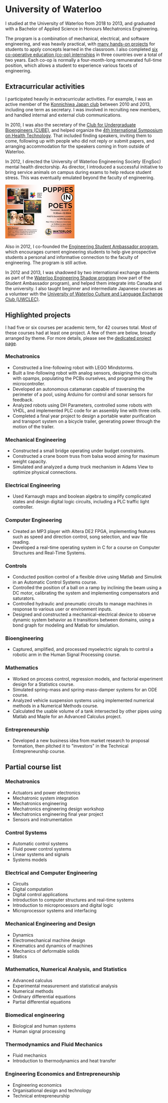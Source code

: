 # University of Waterloo
I studied at the University of Waterloo from 2018 to 2013,
and graduated with a Bachelor of Applied Science in Honours Mechatronics Engineering.

The program is a combination of mechanical, electrical, and software engineering,
and was heavily practical, with [many hands-on projects](#projects) for students to apply concepts learned in the classroom.
I also completed [six co-operative education (co-op) internships](../work_experience/coop.md)
in three countries over a total of two years.
Each co-op is normally a four-month-long remunerated full-time position,
which allows a student to experience various facets of engineering.

## Extracurricular activities
I participated heavily in extracurricular activities.
For example, I was an active member of the [Konnichiwa Japan club](https://www.uwkonja.com/about.html) between 2010 and 2013,
including one term as secretary.
I was involved in recruiting new members, and handled internal and external club communications.

In 2010, I was also the secretary of the [Club for Undergraduate Bioengineers (CUBE)](http://cube.uwaterloo.ca/index.php),
and helped organize the [4th International Symposium on Health Technology](http://cube.uwaterloo.ca/Symposium%202010%20web%20site/symp%202010.htm).
That included finding speakers, inviting them to come, following up with people who did not reply or submit papers,
and arranging accommodation for the speakers coming in from outside of Waterloo.

In 2012, I directed the University of Waterloo Engineering Society (EngSoc) mental health directorship.
As director, I introduced a successful initiative to bring service animals on campus during exams to help reduce student stress.
This was eventually emulated beyond the faculty of engineering.

![Puppies in the Engineering Society lounge](../../assets/images/puppies_in_poets.png)

Also in 2012, I co-founded the [Engineering Student Ambassador program](https://uwaterloo.ca/engineering-student-ambassadors/),
which encourages current engineering students to help give prospective students a personal and informative connection to the faculty of engineering.
The program is still active.

In 2012 and 2013, I was shadowed by two international exchange students as part of the [Waterloo Engineering Shadow program](https://uwaterloo.ca/engineering-student-ambassadors/shadow-program)
(now part of the Student Ambassador program), and helped them integrate into Canada and the university.
I also taught beginner and intermediate Japanese courses as a volunteer
with the [University of Waterloo Culture and Language Exchange Club (UWCLEC)](https://uwclec.webs.com/).

## Highlighted projects
I had five or six courses per academic term, for 42 courses total. Most of these courses had at least one project.
A few of them are below, broadly arranged by theme. For more details, please see the [dedicated project page](../projects/undergrad.md).

### Mechatronics
- Constructed a line-following robot with LEGO Mindstorms.
- Built a line-following robot with analog sensors, designing the circuits with opamps, populating the PCBs ourselves, and programming the microcontroller.
- Developed an autonomous catamaran capable of traversing the perimeter of a pool, using Arduino for control and sonar sensors for feedback.
- Analyzed robots using DH Parameters, controlled some robots with VHDL, and implemented PLC code for an assembly line with three cells.
- Completed a final year project to design a portable water purification and transport system on a bicycle trailer,
  generating power through the motion of the trailer.

### Mechanical Engineering
- Constructed a small bridge operating under budget constraints.
- Constructed a crane boom truss from balsa wood aiming for maximum weight capacity.
- Simulated and analyzed a dump truck mechanism in Adams View to optimize physical connections.

### Electrical Engineering
- Used Karnaugh maps and boolean algebra to simplify complicated states and design digital logic circuits, including a PLC traffic light controller.

### Computer Engineering
- Created an MP3 player with Altera DE2 FPGA, implementing features such as speed and direction control, song selection, and wav file reading.
- Developed a real-time operating system in C for a course on Computer Structures and Real-Time Systems.

### Controls
- Conducted position control of a flexible drive using Matlab and Simulink in an Automatic Control Systems course.
- Controlled the position of a ball on a ramp by inclining the beam using a DC motor, 
  calibrating the system and implementing compensators and saturators.
- Controlled hydraulic and pneumatic circuits to manage machines in response to various user or environment inputs.
- Designed and constructed a mechanical-electrical device to observe dynamic system behavior as it transitions between domains,
  using a bond graph for modeling and Matlab for simulation.

### Bioengineering
- Captured, amplified, and processed myoelectric signals to control a robotic arm in the Human Signal Processing course.

### Mathematics
- Worked on process control, regression models, and factorial experiment design for a Statistics course.
- Simulated spring-mass and spring-mass-damper systems for an ODE course.
- Analyzed vehicle suspension systems using implemented numerical methods in a Numerical Methods course.
- Calculated the usable volume of a tank intersected by other pipes using Matlab and Maple for an Advanced Calculus project.

### Entrepreneurship
- Developed a new business idea from market research to proposal formation,
  then pitched it to "investors" in the Technical Entrepreneurship course.

## Partial course list
### Mechatronics
- Actuators and power electronics
- Mechatronic system integration
- Mechatronics engineering
- Mechatronics engineering design workshop
- Mechatronics engineering final year project
- Sensors and instrumentation

### Control Systems
- Automatic control systems
- Fluid power control systems
- Linear systems and signals
- Systems models

### Electrical and Computer Engineering
- Circuits
- Digital computation
- Digital control applications
- Introduction to computer structures and real-time systems
- Introduction to microprocessors and digital logic
- Microprocessor systems and interfacing

### Mechanical Engineering and Design
- Dynamics
- Electromechanical machine design
- Kinematics and dynamics of machines
- Mechanics of deformable solids
- Statics

### Mathematics, Numerical Analysis, and Statistics
- Advanced calculus
- Experimental measurement and statistical analysis
- Numerical methods
- Ordinary differential equations
- Partial differential equations

### Biomedical engineering
- Biological and human systems
- Human signal processing

### Thermodynamics and Fluid Mechanics
- Fluid mechanics
- Introduction to thermodynamics and heat transfer

### Engineering Economics and Entrepreneurship
- Engineering economics
- Organisational design and technology
- Technical entrepreneurship
